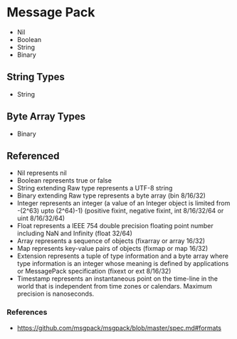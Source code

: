 # Message Pack

* Nil
* Boolean
* String
* Binary

## String Types

* String

## Byte Array Types

* Binary

## Referenced

* Nil represents nil
* Boolean represents true or false
* String extending Raw type represents a UTF-8 string
* Binary extending Raw type represents a byte array (bin 8/16/32)
* Integer represents an integer (a value of an Integer object is limited from -(2^63) upto (2^64)-1) (positive fixint, negative fixint, int 8/16/32/64 or uint 8/16/32/64)
* Float represents a IEEE 754 double precision floating point number including NaN and Infinity (float 32/64)
* Array represents a sequence of objects (fixarray or array 16/32)
* Map represents key-value pairs of objects (fixmap or map 16/32)
* Extension represents a tuple of type information and a byte array where type information is an integer whose meaning is defined by applications or MessagePack specification (fixext or ext 8/16/32)
* Timestamp represents an instantaneous point on the time-line in the world that is independent from time zones or calendars. Maximum precision is nanoseconds.

### References

* https://github.com/msgpack/msgpack/blob/master/spec.md#formats